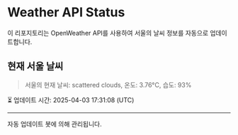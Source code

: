 
# Weather API Status

이 리포지토리는 OpenWeather API를 사용하여 서울의 날씨 정보를 자동으로 업데이트합니다.

## 현재 서울 날씨
> 서울의 현재 날씨: scattered clouds, 온도: 3.76°C, 습도: 93%

⏳ 업데이트 시간: 2025-04-03 17:31:08 (UTC)

---
자동 업데이트 봇에 의해 관리됩니다.
